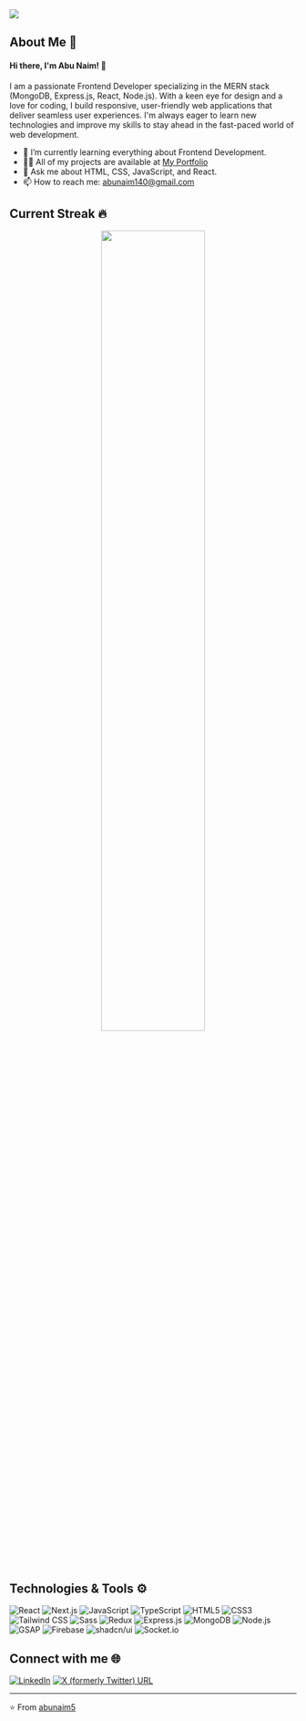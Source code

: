 <a href="https://www.linkedin.com/in/abunaimio">
<img src="https://github.com/abunaim5/abunaim5/blob/main/images/cover.svg" />
</a>

## About Me 🚀
#### Hi there, I'm Abu Naim! 👋
I am a passionate Frontend Developer specializing in the MERN stack (MongoDB, Express.js, React, Node.js). With a keen eye for design and a love for coding, I build responsive, user-friendly web applications that deliver seamless user experiences. I'm always eager to learn new technologies and improve my skills to stay ahead in the fast-paced world of web development.

- 🌱 I’m currently learning everything about Frontend Development.
- 👨‍💻 All of my projects are available at [My Portfolio](https://hello-abu-naim.web.app)
- 💬 Ask me about HTML, CSS, JavaScript, and React.
- 📫 How to reach me: [abunaim140@gmail.com](mailto:abunaim140@gmail.com)

## Current Streak 🔥
<p align="center">
  <img width="60%" src="https://github-readme-streak-stats.herokuapp.com?user=abunaim5&theme=dark&hide_border=true&background=011E2D&ring=FFB703&fire=FF6723&currStreakNum=219EBC&currStreakLabel=FF6723&sideNums=219EBC&sideLabels=219EBC&dates=EEEEEE" />
</p>


## Technologies & Tools ⚙️
![React](https://img.shields.io/badge/-React-61DAFB?logo=react&logoColor=ffffff)
![Next.js](https://img.shields.io/badge/-Next.js-000000?logo=next.js&logoColor=ffffff)
![JavaScript](https://img.shields.io/badge/-JavaScript-F7DF1E?logo=javascript&logoColor=000000)
![TypeScript](https://img.shields.io/badge/-TypeScript-3178C6?logo=typescript&logoColor=ffffff)
![HTML5](https://img.shields.io/badge/-HTML5-E34F26?logo=html5&logoColor=ffffff)
![CSS3](https://img.shields.io/badge/-CSS3-1572B6?logo=css3&logoColor=ffffff)
![Tailwind CSS](https://img.shields.io/badge/-Tailwind%20CSS-38B2AC?logo=tailwind-css&logoColor=ffffff)
![Sass](https://img.shields.io/badge/-Sass-CC6699?logo=sass&logoColor=ffffff)
![Redux](https://img.shields.io/badge/-Redux-764ABC?logo=redux&logoColor=ffffff)
![Express.js](https://img.shields.io/badge/-Express.js-000000?logo=express&logoColor=ffffff)
![MongoDB](https://img.shields.io/badge/-MongoDB-47A248?logo=mongodb&logoColor=ffffff)
![Node.js](https://img.shields.io/badge/-Node.js-339933?logo=node.js&logoColor=ffffff)
![GSAP](https://img.shields.io/badge/-GSAP-88CE02?logo=greensock&logoColor=ffffff)
![Firebase](https://img.shields.io/badge/-Firebase-FFCA28?logo=firebase&logoColor=000000)
![shadcn/ui](https://img.shields.io/badge/-shadcn/ui-000000?logo=Vercel&logoColor=ffffff)
![Socket.io](https://img.shields.io/badge/-Socket.io-010101?logo=socket.io&logoColor=ffffff)

## Connect with me 🌐
[![LinkedIn](https://img.shields.io/badge/-LinkedIn-0A66C2?logo=linkedin&logoColor=ffffff)](https://linkedin.com/in/abunaimio)
[![X (formerly Twitter) URL](https://img.shields.io/twitter/url?url=https%3A%2F%2Fx.com)](https://x.com/abunaimio)

---

⭐️ From [abunaim5](https://github.com/abunaim5)
